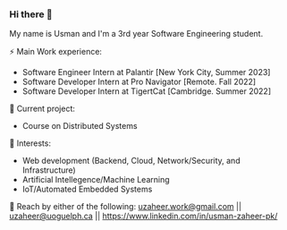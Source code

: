 ### Hi there 👋

My name is Usman and I'm a 3rd year Software Engineering student.

⚡ Main Work experience: <br>
- Software Engineer Intern at Palantir [New York City, Summer 2023]
- Software Developer Intern at Pro Navigator [Remote. Fall 2022]
- Software Developer Intern at TigertCat [Cambridge. Summer 2022]

🔭 Current project: 
- Course on Distributed Systems

🌱 Interests:
- Web development (Backend, Cloud, Network/Security, and Infrastructure)
- Artificial Intellegence/Machine Learning
- IoT/Automated Embedded Systems

💬 Reach by either of the following: uzaheer.work@gmail.com || uzaheer@uoguelph.ca || https://www.linkedin.com/in/usman-zaheer-pk/
